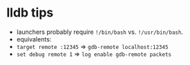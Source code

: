 # lldb tips

- launchers probably require `!/bin/bash` vs. `!/usr/bin/bash`.
- equivalents:
- `target remote :12345` => `gdb-remote localhost:12345`
- `set debug remote 1` => `log enable gdb-remote packets`

